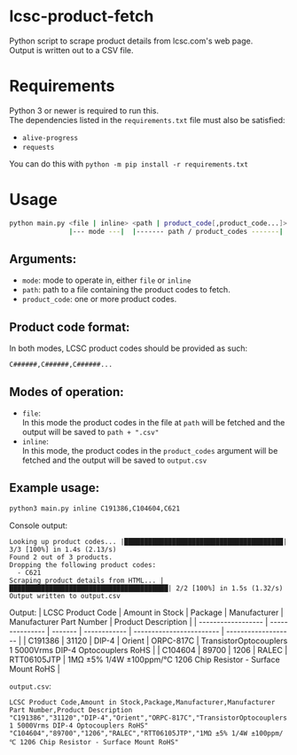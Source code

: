 # lcsc-product-fetch
Python script to scrape product details from lcsc.com's web page.\
Output is written out to a CSV file.

# Requirements
Python 3 or newer is required to run this.\
The dependencies listed in the `requirements.txt` file must also be satisfied:
- `alive-progress`
- `requests`

You can do this with `python -m pip install -r requirements.txt`

# Usage
```bash
python main.py <file | inline> <path | product_code[,product_code...]>
               |--- mode ---|  |------- path / product_codes -------|
```
## Arguments:
 - `mode`: mode to operate in, either `file` or `inline`
 - `path`: path to a file containing the product codes to fetch.
 - `product_code`: one or more product codes.

## Product code format:
In both modes, LCSC product codes should be provided as such:
```
C######,C######,C######...
```

## Modes of operation:
 - `file`:\
    In this mode the product codes in the file at `path` will
    be fetched and the output will be saved to `path + ".csv"`
 - `inline`:\
    In this mode, the product codes in the `product_codes` argument
    will be fetched and the output will be saved to `output.csv`

## Example usage:
```bash
python3 main.py inline C191386,C104604,C621
```
Console output:
```
Looking up product codes... |████████████████████████████████████████| 3/3 [100%] in 1.4s (2.13/s)
Found 2 out of 3 products.
Dropping the following product codes:
  - C621
Scraping product details from HTML... |████████████████████████████████████████| 2/2 [100%] in 1.5s (1.32/s)
Output written to output.csv
```
Output:
| LCSC Product Code  | Amount in Stock | Package | Manufacturer | Manufacturer Part Number | Product Description |
| ------------------ | --------------- | ------- | ------------ | ------------------------ | ------------------- |
| C191386            | 31120           | DIP-4   | Orient       | ORPC-817C                | TransistorOptocouplers 1 5000Vrms DIP-4 Optocouplers RoHS |
| C104604            | 89700           | 1206    | RALEC        | RTT06105JTP              | 1MΩ ±5% 1/4W ±100ppm/℃ 1206 Chip Resistor - Surface Mount RoHS |

`output.csv`:
```
LCSC Product Code,Amount in Stock,Package,Manufacturer,Manufacturer Part Number,Product Description
"C191386","31120","DIP-4","Orient","ORPC-817C","TransistorOptocouplers 1 5000Vrms DIP-4 Optocouplers RoHS"
"C104604","89700","1206","RALEC","RTT06105JTP","1MΩ ±5% 1/4W ±100ppm/℃ 1206 Chip Resistor - Surface Mount RoHS"
```